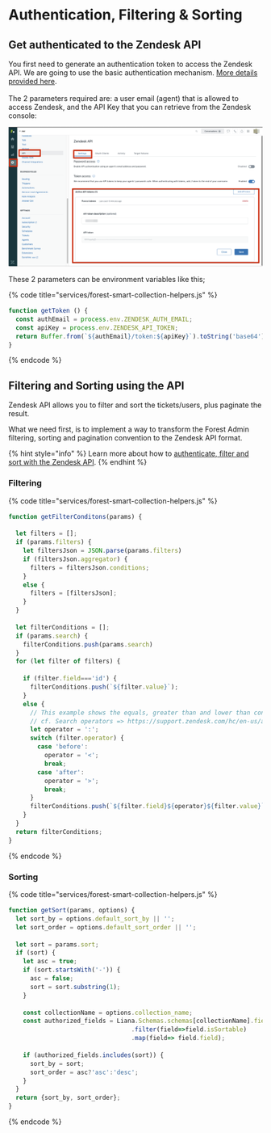 # Authentication, Filtering & Sorting

## Get authenticated to the Zendesk API

You first need to generate an authentication token to access the Zendesk API. We are going to use the basic authentication mechanism. [More details provided here](https://developer.zendesk.com/rest\_api/docs/support/introduction#security-and-authentication).  \
\
The 2 parameters required are: a user email (agent) that is allowed to access Zendesk, and the API Key that you can retrieve from the Zendesk console:

![](<../../../.gitbook/assets/image (494).png>)

These 2 parameters can be environment variables like this;

{% code title="services/forest-smart-collection-helpers.js" %}
```javascript
function getToken () {
  const authEmail = process.env.ZENDESK_AUTH_EMAIL;
  const apiKey = process.env.ZENDESK_API_TOKEN;
  return Buffer.from(`${authEmail}/token:${apiKey}`).toString('base64');
}
```
{% endcode %}

## Filtering and Sorting using the API

Zendesk API allows you to filter and sort the tickets/users, plus paginate the result.

What we need first, is to implement a way to transform the Forest Admin filtering, sorting and pagination convention to the Zendesk API format.

{% hint style="info" %}
Learn more about how to [authenticate, filter and sort with the Zendesk API](https://docs.forestadmin.com/woodshop/how-tos/zendesk-integration/authentication-filtering-and-sorting).
{% endhint %}

### Filtering

{% code title="services/forest-smart-collection-helpers.js" %}
```javascript
function getFilterConditons(params) {

  let filters = [];
  if (params.filters) {
    let filtersJson = JSON.parse(params.filters)
    if (filtersJson.aggregator) {
      filters = filtersJson.conditions;
    }
    else {
      filters = [filtersJson];
    }
  }  

  let filterConditions = [];
  if (params.search) {
    filterConditions.push(params.search)
  }
  for (let filter of filters) {

    if (filter.field==='id') {
      filterConditions.push(`${filter.value}`);
    }
    else {
      // This example shows the equals, greater than and lower than conditions
      // cf. Search operators => https://support.zendesk.com/hc/en-us/articles/203663226-Zendesk-Support-search-reference#topic_lhr_wsc_3v
      let operator = ':';
      switch (filter.operator) {
        case 'before':
          operator = '<';
          break;
        case 'after':
          operator = '>';
          break;
      }
      filterConditions.push(`${filter.field}${operator}${filter.value}`);
    }
  }
  return filterConditions;
}
```
{% endcode %}

### Sorting

{% code title="services/forest-smart-collection-helpers.js" %}
```javascript
function getSort(params, options) {
  let sort_by = options.default_sort_by || '';
  let sort_order = options.default_sort_order || '';

  let sort = params.sort;
  if (sort) {
    let asc = true;
    if (sort.startsWith('-')) {
      asc = false;
      sort = sort.substring(1);
    }
    
    const collectionName = options.collection_name;
    const authorized_fields = Liana.Schemas.schemas[collectionName].fields
                                  .filter(field=>field.isSortable)
                                  .map(field=> field.field);

    if (authorized_fields.includes(sort)) {
      sort_by = sort;
      sort_order = asc?'asc':'desc';
    }
  }
  return {sort_by, sort_order};
}
```
{% endcode %}
